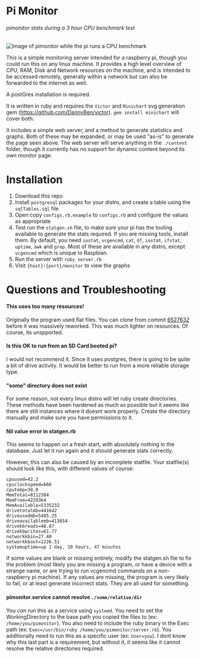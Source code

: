 # Pi Monitor

###### pimonitor stats during a 3 hour CPU benchmark test
![Image of pimonitor while the pi runs a CPU benchmark](https://i.imgur.com/3NkJSEB.png)

This is a simple monitoring server intended for a raspberry pi, though you could run this on any linux machine. It provides a high level overview of CPU, RAM, Disk and Network resources on the machine, and is intended to be accessed remotely, generally within a network but can also be forwarded to the internet as well.

A postGres installation is required.

It is written in ruby and requires the `Victor` and `Minichart` svg generation gem (https://github.com/DannyBen/victor). `gem install minichart` will cover both.

It includes a simple web server, and a method to generate statistics and graphs. Both of these may be expanded, or may be used "as-is" to generate the page seen above. The web server will serve anything in the `./content` folder, though it currently has no support for dynamic content beyond its own monitor page.

# Installation

1) Download this repo
2) Install `postgresql` packages for your distro, and create a table using the `sqlTables.sql` file
3) Open copy `configs.rb.example` to `configs.rb` and configure the values as appropriate
4) Test run the `statgen.sh` file, to make sure your pi has the tooling available to generate the stats required. If you are missing tools, install them. By default, you need `iostat`, `vcgencmd`, `cat`, `df`, `iostat`, `ifstat`, `uptime`, `awk` and `grep`. Most of these are available in any distro, except `vcgencmd` which is unique to Raspbian.
7) Run the server with `ruby server.rb`
8) Visit `{host}:{port}/monitor` to view the graphs 

# Questions and Troubleshooting

#### This uses too many resources!
Originally the program used flat files. You can clone from commit [6527632](https://github.com/crabtruckington/pimonitorrb-pub/commit/6527632725d4979eb1330c46fd7e97b7ca5724af) before it was massively reworked. This was much lighter on resources. Of course, its unspported.

#### Is this OK to run from an SD Card booted pi?
I would not recommend it. Since it uses postgres, there is going to be quite a bit of drive activity. It would be better to run from a more reliable storage type.

#### "some" directory does not exist
For some reason, not every linux distro will let ruby create directories. These methods have been hardened as much as possible but it seems like there are still instances where it doesnt work properly. Create the directory manually and make sure you have permissions to it.

#### Nil value error in statgen.rb
This seems to happen on a fresh start, with absolutely nothing in the database. Just let it run again and it should generate stats correctly.

However, this can also be caused by an incomplete statfile. Your statfile(s) should look like this, with different values of course:

```
cpuused=42.2
cpuclockspeed=666
cputemp=38.0
MemTotal=8112384
MemFree=4229364
MemAvailable=5335232
drivetotalmb=441642
driveusedmb=5485.25
driveavailablemb=413654
drivekbreads=48.87
drivekbwrites=61.77
networkkbin=27.40
networkkbout=1226.51
systemuptime=up 1 day, 10 hours, 47 minutes
```

If some values are blank or missing entirely, modify the statgen.sh file to fix the problem (most likely you are missing a program, or have a device with a strange name, or are trying to run vcgencmd commands on a non-raspberry pi machine). If any values are missing, the program is very likely to fail, or at least generate incorrect stats. They are all used for something.


#### pimonitor.service cannot resolve `./some/relative/dir`
You *can* run this as a service using `systemd`. You need to set the WorkingDirectory to the base path you copied the files to (ex: `/home/you/pimonitor`). You also need to include the ruby binary in the Exec path (ex: `Exec=/usr/bin/ruby /home/you/pimonitor/server.rb`). You additionally need to run this as a specific user (ex: `User=you`). I dont know why this last part is a requirement, but without it, it seems like it cannot resolve the relative directories required. 

